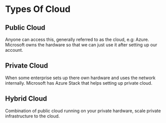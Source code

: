 # Types Of Cloud

## Public Cloud

Anyone can access this, generally referred to as the cloud, e.g: Azure.
Microsoft owns the hardware so that we can just use it after setting up our account.

## Private Cloud

When some enterprise sets up there own hardware and uses the network internally.
Microsoft has Azure Stack that helps setting up private cloud.

## Hybrid Cloud

Combination of public cloud running on your private hardware, scale private infrastructure to the cloud.
